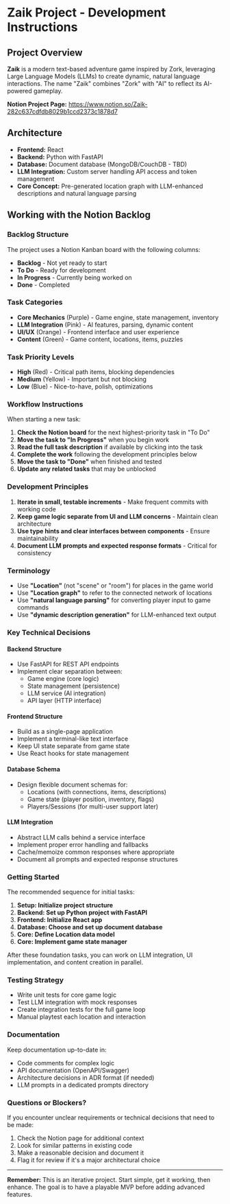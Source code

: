 # Zaik Project - Development Instructions

## Project Overview

**Zaik** is a modern text-based adventure game inspired by Zork, leveraging Large Language Models (LLMs) to create dynamic, natural language interactions. The name "Zaik" combines "Zork" with "AI" to reflect its AI-powered gameplay.

**Notion Project Page:** https://www.notion.so/Zaik-282c637cdfdb8029b1ccd2373c1878d7

## Architecture

- **Frontend:** React
- **Backend:** Python with FastAPI
- **Database:** Document database (MongoDB/CouchDB - TBD)
- **LLM Integration:** Custom server handling API access and token management
- **Core Concept:** Pre-generated location graph with LLM-enhanced descriptions and natural language parsing

## Working with the Notion Backlog

### Backlog Structure

The project uses a Notion Kanban board with the following columns:
- **Backlog** - Not yet ready to start
- **To Do** - Ready for development
- **In Progress** - Currently being worked on
- **Done** - Completed

### Task Categories
- **Core Mechanics** (Purple) - Game engine, state management, inventory
- **LLM Integration** (Pink) - AI features, parsing, dynamic content
- **UI/UX** (Orange) - Frontend interface and user experience
- **Content** (Green) - Game content, locations, items, puzzles

### Task Priority Levels
- **High** (Red) - Critical path items, blocking dependencies
- **Medium** (Yellow) - Important but not blocking
- **Low** (Blue) - Nice-to-have, polish, optimizations

### Workflow Instructions

When starting a new task:

1. **Check the Notion board** for the next highest-priority task in "To Do"
2. **Move the task to "In Progress"** when you begin work
3. **Read the full task description** if available by clicking into the task
4. **Complete the work** following the development principles below
5. **Move the task to "Done"** when finished and tested
6. **Update any related tasks** that may be unblocked

### Development Principles

1. **Iterate in small, testable increments** - Make frequent commits with working code
2. **Keep game logic separate from UI and LLM concerns** - Maintain clean architecture
3. **Use type hints and clear interfaces between components** - Ensure maintainability
4. **Document LLM prompts and expected response formats** - Critical for consistency

### Terminology

- Use **"Location"** (not "scene" or "room") for places in the game world
- Use **"Location graph"** to refer to the connected network of locations
- Use **"natural language parsing"** for converting player input to game commands
- Use **"dynamic description generation"** for LLM-enhanced text output

### Key Technical Decisions

#### Backend Structure
- Use FastAPI for REST API endpoints
- Implement clear separation between:
  - Game engine (core logic)
  - State management (persistence)
  - LLM service (AI integration)
  - API layer (HTTP interface)

#### Frontend Structure
- Build as a single-page application
- Implement a terminal-like text interface
- Keep UI state separate from game state
- Use React hooks for state management

#### Database Schema
- Design flexible document schemas for:
  - Locations (with connections, items, descriptions)
  - Game state (player position, inventory, flags)
  - Players/Sessions (for multi-user support later)

#### LLM Integration
- Abstract LLM calls behind a service interface
- Implement proper error handling and fallbacks
- Cache/memoize common responses where appropriate
- Document all prompts and expected response structures

### Getting Started

The recommended sequence for initial tasks:

1. **Setup: Initialize project structure**
2. **Backend: Set up Python project with FastAPI**
3. **Frontend: Initialize React app**
4. **Database: Choose and set up document database**
5. **Core: Define Location data model**
6. **Core: Implement game state manager**

After these foundation tasks, you can work on LLM integration, UI implementation, and content creation in parallel.

### Testing Strategy

- Write unit tests for core game logic
- Test LLM integration with mock responses
- Create integration tests for the full game loop
- Manual playtest each location and interaction

### Documentation

Keep documentation up-to-date in:
- Code comments for complex logic
- API documentation (OpenAPI/Swagger)
- Architecture decisions in ADR format (if needed)
- LLM prompts in a dedicated prompts directory

### Questions or Blockers?

If you encounter unclear requirements or technical decisions that need to be made:
1. Check the Notion page for additional context
2. Look for similar patterns in existing code
3. Make a reasonable decision and document it
4. Flag it for review if it's a major architectural choice

---

**Remember:** This is an iterative project. Start simple, get it working, then enhance. The goal is to have a playable MVP before adding advanced features.